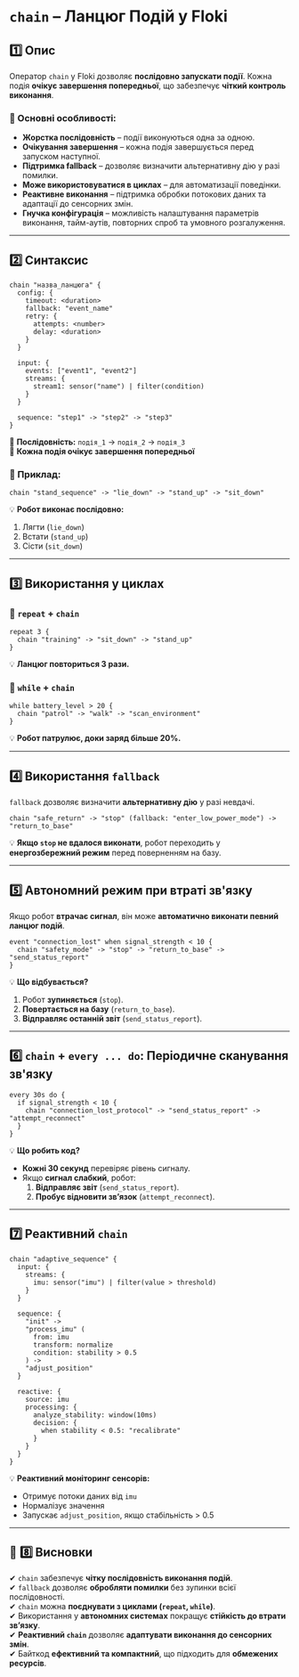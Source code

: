 # `chain` – Ланцюг Подій у Floki

## **1️⃣ Опис**
Оператор `chain` у Floki дозволяє **послідовно запускати події**. Кожна подія **очікує завершення попередньої**, що забезпечує **чіткий контроль виконання**.

### **🔹 Основні особливості:**
- **Жорстка послідовність** – події виконуються одна за одною.
- **Очікування завершення** – кожна подія завершується перед запуском наступної.
- **Підтримка fallback** – дозволяє визначити альтернативну дію у разі помилки.
- **Може використовуватися в циклах** – для автоматизації поведінки.
- **Реактивне виконання** – підтримка обробки потокових даних та адаптації до сенсорних змін.
- **Гнучка конфігурація** – можливість налаштування параметрів виконання, тайм-аутів, повторних спроб та умовного розгалуження.

---

## **2️⃣ Синтаксис**

```floki
chain "назва_ланцюга" {
  config: {
    timeout: <duration>
    fallback: "event_name"
    retry: {
      attempts: <number>
      delay: <duration>
    }
  }

  input: {
    events: ["event1", "event2"]
    streams: {
      stream1: sensor("name") | filter(condition)
    }
  }

  sequence: "step1" -> "step2" -> "step3"
}
```

🔹 **Послідовність:** `подія_1` -> `подія_2` -> `подія_3`  
🔹 **Кожна подія очікує завершення попередньої**  

### **🔹 Приклад:**
```floki
chain "stand_sequence" -> "lie_down" -> "stand_up" -> "sit_down"
```
💡 **Робот виконає послідовно:**
1. Лягти (`lie_down`)
2. Встати (`stand_up`)
3. Сісти (`sit_down`)

---

## **3️⃣ Використання у циклах**

### **🔹 `repeat` + `chain`**
```floki
repeat 3 {
  chain "training" -> "sit_down" -> "stand_up"
}
```
💡 **Ланцюг повториться 3 рази.**

### **🔹 `while` + `chain`**
```floki
while battery_level > 20 {
  chain "patrol" -> "walk" -> "scan_environment"
}
```
💡 **Робот патрулює, доки заряд більше 20%.**

---

## **4️⃣ Використання `fallback`**
`fallback` дозволяє визначити **альтернативну дію** у разі невдачі.

```floki
chain "safe_return" -> "stop" (fallback: "enter_low_power_mode") -> "return_to_base"
```

💡 **Якщо `stop` не вдалося виконати**, робот переходить у **енергозбережний режим** перед поверненням на базу.

---

## **5️⃣ Автономний режим при втраті зв'язку**
Якщо робот **втрачає сигнал**, він може **автоматично виконати певний ланцюг подій**.

```floki
event "connection_lost" when signal_strength < 10 {
  chain "safety_mode" -> "stop" -> "return_to_base" -> "send_status_report"
}
```

💡 **Що відбувається?**
1. Робот **зупиняється** (`stop`).
2. **Повертається на базу** (`return_to_base`).
3. **Відправляє останній звіт** (`send_status_report`).

---

## **6️⃣ `chain` + `every ... do`: Періодичне сканування зв'язку**
```floki
every 30s do {
  if signal_strength < 10 {
    chain "connection_lost_protocol" -> "send_status_report" -> "attempt_reconnect"
  }
}
```

💡 **Що робить код?**
- **Кожні 30 секунд** перевіряє рівень сигналу.
- Якщо **сигнал слабкий**, робот:
  1. **Відправляє звіт** (`send_status_report`).
  2. **Пробує відновити зв’язок** (`attempt_reconnect`).

---

## **7️⃣ Реактивний `chain`**

```floki
chain "adaptive_sequence" {
  input: {
    streams: {
      imu: sensor("imu") | filter(value > threshold)
    }
  }

  sequence: {
    "init" ->
    "process_imu" (
      from: imu
      transform: normalize
      condition: stability > 0.5
    ) ->
    "adjust_position"
  }
  
  reactive: {
    source: imu
    processing: {
      analyze_stability: window(10ms)
      decision: {
        when stability < 0.5: "recalibrate"
      }
    }
  }
}
```

💡 **Реактивний моніторинг сенсорів:**
- Отримує потоки даних від `imu`
- Нормалізує значення
- Запускає `adjust_position`, якщо стабільність > 0.5

---

## **📌 8️⃣ Висновки**
✔ `chain` забезпечує **чітку послідовність виконання подій**.  
✔ `fallback` дозволяє **обробляти помилки** без зупинки всієї послідовності.  
✔ `chain` можна **поєднувати з циклами (`repeat`, `while`)**.  
✔ Використання у **автономних системах** покращує **стійкість до втрати зв’язку**.  
✔ **Реактивний `chain`** дозволяє **адаптувати виконання до сенсорних змін**.  
✔ Байткод **ефективний та компактний**, що підходить для **обмежених ресурсів**.



